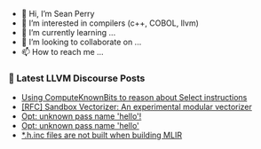 - 👋 Hi, I’m Sean Perry
- 👀 I’m interested in compilers (c++, COBOL, llvm)
- 🌱 I’m currently learning ...
- 💞️ I’m looking to collaborate on ...
- 📫 How to reach me ...

<!---
s66perry/s66perry is a ✨ special ✨ repository because its `README.md` (this file) appears on your GitHub profile.
You can click the Preview link to take a look at your changes.
--->
### 📕 Latest LLVM Discourse Posts

<!-- DISCOURSE-LLVM:START -->
- [Using ComputeKnownBits to reason about Select instructions](https://discourse.llvm.org/t/using-computeknownbits-to-reason-about-select-instructions/79481#post_3)
- [[RFC] Sandbox Vectorizer: An experimental modular vectorizer](https://discourse.llvm.org/t/rfc-sandbox-vectorizer-an-experimental-modular-vectorizer/79059?page=2#post_24)
- [Opt: unknown pass name &#39;hello&#39;!](https://discourse.llvm.org/t/opt-unknown-pass-name-hello/79509#post_1)
- [Opt: unknown pass name &#39;hello&#39;](https://discourse.llvm.org/t/opt-unknown-pass-name-hello/78511#post_4)
- [*.h.inc files are not built when building MLIR](https://discourse.llvm.org/t/h-inc-files-are-not-built-when-building-mlir/79494#post_11)
<!-- DISCOURSE-LLVM:END -->
